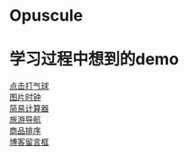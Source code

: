 # Opuscule
<h1>学习过程中想到的demo</h1>
<a href="https://htmlpreview.github.io/?https://github.com/cold-code/Opuscule/blob/master/Fly%20balloon/balloon.html">点击打气球</a><br>
<a href="https://htmlpreview.github.io/?https://github.com/cold-code/Opuscule/blob/master/The%20clock/The%20clock%20.html">图片时钟</a><br>
<a href="https://htmlpreview.github.io/?https://github.com/cold-code/Opuscule/blob/master/Simple%20calculator/08j.html">简易计算器</a><br>
<a href="https://htmlpreview.github.io/?https://github.com/cold-code/Opuscule/blob/master/tourism%20index/%E7%BB%93%E7%82%B9%E6%93%8D%E4%BD%9C.html">旅游导航</a><br>
<a href="https://htmlpreview.github.io/?https://github.com/cold-code/Opuscule/blob/master/Goods%20sorting/goods%20sorting.html">商品排序</a><br>
<a href="https://htmlpreview.github.io/?https://github.com/cold-code/Opuscule/blob/master/Message%20box/03.html">博客留言框</a><br>
